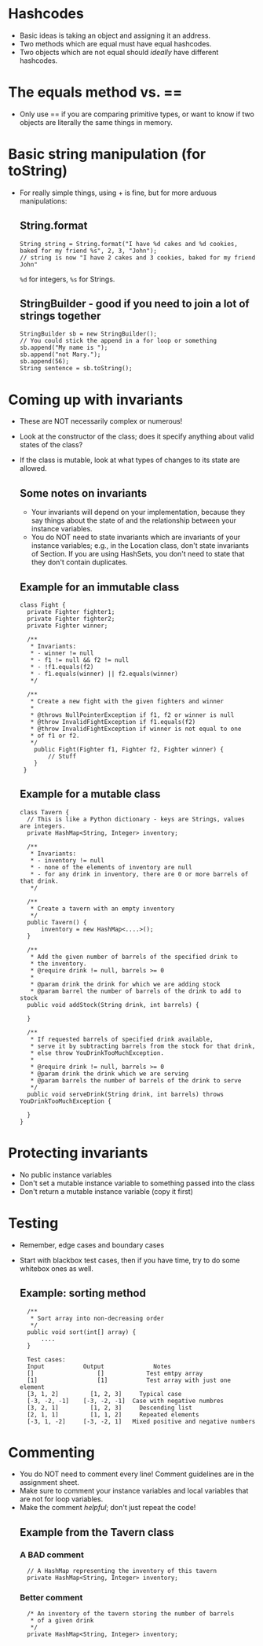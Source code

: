 # Hashcodes 
- Basic ideas is taking an object and assigning it an address. 
- Two methods which are equal must have equal hashcodes. 
- Two objects which are not equal should *ideally* have different hashcodes. 

# The equals method vs. == 
- Only use == if you are comparing primitive types, or want to know if two objects 
  are literally the same things in memory. 
  
# Basic string manipulation (for toString)
- For really simple things, using + is fine, but for more arduous manipulations: 

  ## String.format 
      String string = String.format("I have %d cakes and %d cookies, baked for my friend %s", 2, 3, "John");
      // string is now "I have 2 cakes and 3 cookies, baked for my friend John"
      
  `%d` for integers, `%s` for Strings. 
  
  ## StringBuilder - good if you need to join a lot of strings together
      StringBuilder sb = new StringBuilder(); 
      // You could stick the append in a for loop or something
      sb.append("My name is ");
      sb.append("not Mary.");
      sb.append(56);
      String sentence = sb.toString();
    
# Coming up with invariants 
- These are NOT necessarily complex or numerous! 
- Look at the constructor of the class; does it specify anything about valid states of the class?
- If the class is mutable, look at what types of changes to its state are allowed. 

  ## Some notes on invariants 
  - Your invariants will depend on your implementation, because they say things about the 
    state of and the relationship between your instance variables. 
  - You do NOT need to state invariants which are invariants of your instance variables;
    e.g., in the Location class, don't state invariants of Section. If you are using HashSets,
    you don't need to state that they don't contain duplicates.

  ## Example for an immutable class
      class Fight {
      	private Fighter fighter1;
      	private Fighter fighter2;
      	private Fighter winner;
      	
      	/**
      	 * Invariants:
      	 * - winner != null 
      	 * - f1 != null && f2 != null
      	 * - !f1.equals(f2)
      	 * - f1.equals(winner) || f2.equals(winner)
      	 */
      	 
      	/**
      	 * Create a new fight with the given fighters and winner
      	 * 
      	 * @throws NullPointerException if f1, f2 or winner is null
      	 * @throw InvalidFightException if f1.equals(f2)
      	 * @throw InvalidFightException if winner is not equal to one
      	 * of f1 or f2.
      	 */ 
  	      public Fight(Fighter f1, Fighter f2, Fighter winner) {
  	          // Stuff
  	      }
  	   }
  	   
  ## Example for a mutable class
      class Tavern {
        // This is like a Python dictionary - keys are Strings, values are integers.
      	private HashMap<String, Integer> inventory;
      	
      	/**
      	 * Invariants: 
      	 * - inventory != null 
      	 * - none of the elements of inventory are null
      	 * - for any drink in inventory, there are 0 or more barrels of that drink.
      	 */ 
      	 
      	/**
      	 * Create a tavern with an empty inventory 
      	 */
      	public Tavern() {
      		inventory = new HashMap<....>();
      	}
      	
      	/**
      	 * Add the given number of barrels of the specified drink to
      	 * the inventory. 
      	 * @require drink != null, barrels >= 0
      	 *
      	 * @param drink the drink for which we are adding stock 
      	 * @param barrel the number of barrels of the drink to add to stock
      	public void addStock(String drink, int barrels) {
      		
      	}
      
      	/**
      	 * If requested barrels of specified drink available, 
      	 * serve it by subtracting barrels from the stock for that drink, 
      	 * else throw YouDrinkTooMuchException.
      	 * 
      	 * @require drink != null, barrels >= 0
      	 * @param drink the drink which we are serving 
      	 * @param barrels the number of barrels of the drink to serve
      	 */
      	public void serveDrink(String drink, int barrels) throws YouDrinkTooMuchException {
      		
      	}
      }
  
# Protecting invariants 
- No public instance variables 
- Don't set a mutable instance variable to something passed into the class
- Don't return a mutable instance variable (copy it first) 

# Testing 
- Remember, edge cases and boundary cases 
- Start with blackbox test cases, then if you have time, try to do some whitebox ones as well. 
    
    ## Example: sorting method 
        /**
         * Sort array into non-decreasing order
         */ 
        public void sort(int[] array) {
        	....
        }
        
        Test cases: 
        Input 			Output 			    Notes 
        [] 				    []            Test emtpy array
        [1]				    [1]           Test array with just one element
        [3, 1, 2]		  [1, 2, 3]     Typical case 
        [-3, -2, -1]	[-3, -2, -1]  Case with negative numbres 
        [3, 2, 1]		  [1, 2, 3]     Descending list 
        [2, 1, 1]		  [1, 1, 2]     Repeated elements 
        [-3, 1, -2]		[-3, -2, 1]   Mixed positive and negative numbers 


# Commenting 
- You do NOT need to comment every line! Comment guidelines are in the assignment sheet. 
- Make sure to comment your instance variables and local variables that are not for loop variables. 
- Make the comment *helpful*; don't just repeat the code! 
    ## Example from the Tavern class
    ### A BAD comment
        // A HashMap representing the inventory of this tavern
        private HashMap<String, Integer> inventory;

    ### Better comment 
        /* An inventory of the tavern storing the number of barrels 
      	 * of a given drink
      	 */
      	private HashMap<String, Integer> inventory;
    
